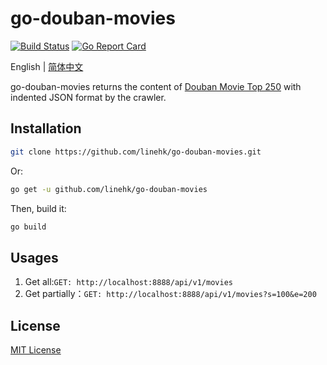 # go-douban-movies

[![Build Status](https://travis-ci.org/linehk/go-douban-movies.svg?branch=master)](https://travis-ci.org/linehk/go-douban-movies)
[![Go Report Card](https://goreportcard.com/badge/github.com/linehk/go-douban-movies)](https://goreportcard.com/report/github.com/linehk/go-douban-movies)

English | [简体中文](./README.md "简体中文")

go-douban-movies returns the content of [Douban Movie Top 250](https://movie.douban.com/top250 "Douban Movie Top 250") with indented JSON format by the crawler.

## Installation

```bash
git clone https://github.com/linehk/go-douban-movies.git
```

Or:

```bash
go get -u github.com/linehk/go-douban-movies
```

Then, build it:

```bash
go build
```

## Usages

1. Get all:`GET: http://localhost:8888/api/v1/movies`
2. Get partially：`GET: http://localhost:8888/api/v1/movies?s=100&e=200`

## License

[MIT License](./LICENSE "MIT License")
